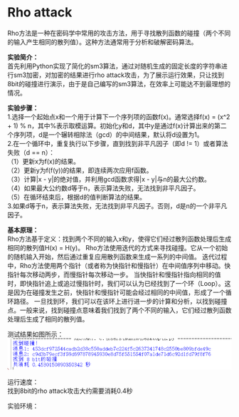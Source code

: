 Rho attack
=
Rho方法是一种在密码学中常用的攻击方法，用于寻找散列函数的碰撞（两个不同的输入产生相同的散列值）。这种方法通常用于分析和破解密码算法。

**实验简介：**  
首先利用Python实现了简化的sm3算法，通过对随机生成的固定长度的字符串进行sm3加密，对加密的结果进行rho attack攻击，为了展示运行效果，只让找到8bit的碰撞进行演示，由于是自己编写的sm3算法，在效率上可能达不到最理想的情况。

**实验步骤：**  
1.选择一个起始点x和一个用于计算下一个序列项的函数f(x)。通常选择f(x) = (x^2 + 1) % n，其中%表示取模运算。初始化y和d，其中y是通过f(x)计算出来的第二个序列项，d是一个辗转相除法（gcd）的中间结果，默认将d设置为1。  
2.在一个循环中，重复执行以下步骤，直到找到非平凡因子（即d != 1）或者算法失败（d == n）：  
        （1）更新x为f(x)的结果。  
        （2）更新y为f(f(y))的结果，即连续两次应用f函数。  
        （3）计算|x - y|的绝对值，并利用gcd函数求得|x - y|与n的最大公约数。  
        （4）如果最大公约数d等于n，表示算法失败，无法找到非平凡因子。  
        （5）在循环结束后，根据d的值判断算法的结果。  
3.如果d等于n，表示算法失败，无法找到非平凡因子。否则，d是n的一个非平凡因子。

**基本原理：**  
Rho方法基于定义：找到两个不同的输入x和y，使得它们经过散列函数处理后生成相同的散列值H(x) = H(y)。
Rho方法使用迭代的方式来寻找碰撞。它从一个初始的随机输入开始，然后通过重复应用散列函数来生成一系列的中间值。
迭代过程中，Rho方法使用两个指针（或者称为快指针和慢指针）在中间值序列中移动。快指针每次移动两步，而慢指针每次移动一步。
当快指针和慢指针指向相同的值时，即快指针追上或追过慢指针时，我们可以认为已经找到了一个环（Loop）。这是因为在碰撞发生之前，快指针和慢指针可能会经过相同的中间值，形成了一个循环路径。
一旦找到环，我们可以在该环上进行进一步的计算和分析，以找到碰撞点。一般来说，找到碰撞点意味着我们找到了两个不同的输入，它们经过散列函数处理后生成了相同的散列值。


测试结果如图所示：  
![image](https://github.com/yxh1120/Homework-group-41/blob/main/Project%2002/1.png)

运行速度：  
找到8bit的rho attack攻击大约需要消耗0.4秒

实验环境：  

